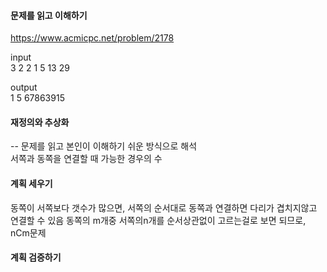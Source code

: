 #### 문제를 읽고 이해하기
https://www.acmicpc.net/problem/2178

input</br>
3
2 2
1 5
13 29

output</br>
1
5
67863915

#### 재정의와 추상화<br>
-- 문제를 읽고 본인이 이해하기 쉬운 방식으로 해석<br>
서쪽과 동쪽을 연결할 때 가능한 경우의 수

#### 계획 세우기<br>
동쪽이 서쪽보다 갯수가 많으면, 서쪽의 순서대로 동쪽과 연결하면 다리가 겹치지않고 연결할 수 있음
동쪽의 m개중 서쪽의n개를 순서상관없이 고르는걸로 보면 되므로, nCm문제

#### 계획 검증하기

